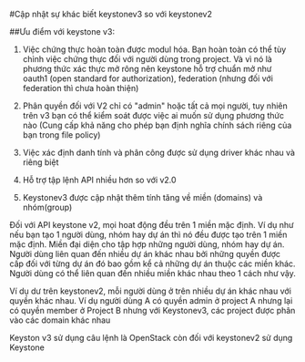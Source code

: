 #Cập nhật sự khác biết keystonev3 so với keystonev2


##Ưu điểm với keystone v3:

1) Việc chứng thực hoàn toàn được modul hóa. Bạn hoàn toàn có thể tùy chỉnh việc chứng thực đối với người dùng trong project. Và vì nó là phương thức xác thực mở rông nên keystone hỗ trợ chuẩn mở như oauth1 (open standard for authorization), federation (nhưng đối với federation thì chưa hoàn thiện)

2) Phân quyền đối với V2 chỉ có "admin" hoặc tất cả mọi người, tuy nhiên trên v3 bạn có thể kiểm soát được việc ai muốn sử dụng phương thức nào (Cung cấp khả năng cho phép bạn định nghĩa chính sách riêng của bạn trong file policy)

3) Việc xác định danh tính và phân công được sử dụng driver khác nhau và riêng biệt

4) Hỗ trợ tập lệnh API nhiều hơn so với v2.0

5) Keystonev3 được cập nhật thêm tính tăng về miền (domains) và nhóm(group)

  Đối với API keystone v2, mọi hoat động đều trên 1 miền mặc định. Ví dụ như nếu bạn tạo 1 người dùng, nhóm hay dự án thì nó đều được tạo trên 1 miền mặc định.
  Miền đại diện cho tập hợp những người dùng, nhóm hay dự án. Người dùng liên quan đến nhiều dự án khác nhau bởi những quyền được cấp đối với từng dự án đó bao gồm kể cả những dự án thuộc các miền khác. Người dùng có thể liên quan đến nhiều miền khác nhau theo 1 cách như vậy.

  Ví dụ dư trên keystonev2, mỗi người dùng ở trên nhiều dự án khác nhau với quyền khác nhau. Ví dụ người dùng A có quyền admin ở project A nhưng lại có quyền member ở Project B nhưng với Keystonev3, các project được phân vào các domain khác nhau


Keyston v3 sử dụng câu lệnh là OpenStack còn đối với keystonev2 sử dụng Keystone 